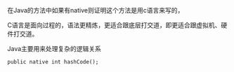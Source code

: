 在Java的方法中如果有native则证明这个方法是用c语言来写的，

C语言是面向过程的，语法更精炼，更适合跟底层打交道，即更适合跟虚拟机、硬件打交道。

Java主要用来处理复杂的逻辑关系

`public native int hashCode();`























